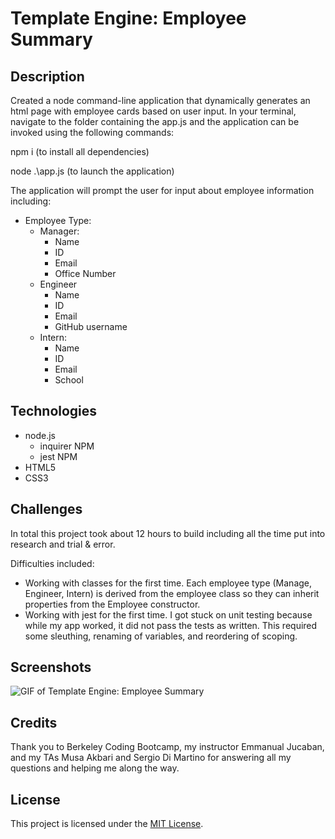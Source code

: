 # Template Engine: Employee Summary

## Description
Created a node command-line application that dynamically generates an html page with employee cards based on user input. In your terminal, navigate to the folder containing the app.js and the application can be invoked using the following commands:

npm i (to install all dependencies)

node .\app.js (to launch the application)

The application will prompt the user for input about employee information including:

* Employee Type:
    * Manager:
        * Name
        * ID
        * Email
        * Office Number
    * Engineer
        * Name
        * ID
        * Email
        * GitHub username
    * Intern:
        * Name
        * ID
        * Email
        * School

## Technologies

* node.js
    * inquirer NPM
    * jest NPM
* HTML5
* CSS3

## Challenges

In total this project took about 12 hours to build including all the time put into research and trial & error.

Difficulties included:

* Working with classes for the first time. Each employee type (Manage, Engineer, Intern) is derived from the employee class so they can inherit properties from the Employee constructor.
* Working with jest for the first time. I got stuck on unit testing because while my app worked, it did not pass the tests as written. This required some sleuthing, renaming of variables, and reordering of scoping.



## Screenshots

![GIF of Template Engine: Employee Summary](https://github.com/emmbra/homeworkWeek10/blob/master/assets/img/EmployeeSummaryDemo.gif)

## Credits

Thank you to Berkeley Coding Bootcamp, my instructor Emmanual Jucaban, and my TAs Musa Akbari and Sergio Di Martino for answering all my questions and helping me along the way.

## License

This project is licensed under the [MIT License](https://choosealicense.com/licenses/mit).